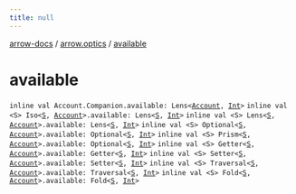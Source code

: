 ```yaml
---
title: null
---
```


[arrow-docs](../index.html) / [arrow.optics](index.html) / [available](./available.html)

# available

`inline val Account.Companion.available: Lens<`[`Account`](-account/index.html)`, `[`Int`](https://kotlinlang.org/api/latest/jvm/stdlib/kotlin/-int/index.html)`>`
`inline val <S> Iso<`[`S`](available.html#S)`, `[`Account`](-account/index.html)`>.available: Lens<`[`S`](available.html#S)`, `[`Int`](https://kotlinlang.org/api/latest/jvm/stdlib/kotlin/-int/index.html)`>`
`inline val <S> Lens<`[`S`](available.html#S)`, `[`Account`](-account/index.html)`>.available: Lens<`[`S`](available.html#S)`, `[`Int`](https://kotlinlang.org/api/latest/jvm/stdlib/kotlin/-int/index.html)`>`
`inline val <S> Optional<`[`S`](available.html#S)`, `[`Account`](-account/index.html)`>.available: Optional<`[`S`](available.html#S)`, `[`Int`](https://kotlinlang.org/api/latest/jvm/stdlib/kotlin/-int/index.html)`>`
`inline val <S> Prism<`[`S`](available.html#S)`, `[`Account`](-account/index.html)`>.available: Optional<`[`S`](available.html#S)`, `[`Int`](https://kotlinlang.org/api/latest/jvm/stdlib/kotlin/-int/index.html)`>`
`inline val <S> Getter<`[`S`](available.html#S)`, `[`Account`](-account/index.html)`>.available: Getter<`[`S`](available.html#S)`, `[`Int`](https://kotlinlang.org/api/latest/jvm/stdlib/kotlin/-int/index.html)`>`
`inline val <S> Setter<`[`S`](available.html#S)`, `[`Account`](-account/index.html)`>.available: Setter<`[`S`](available.html#S)`, `[`Int`](https://kotlinlang.org/api/latest/jvm/stdlib/kotlin/-int/index.html)`>`
`inline val <S> Traversal<`[`S`](available.html#S)`, `[`Account`](-account/index.html)`>.available: Traversal<`[`S`](available.html#S)`, `[`Int`](https://kotlinlang.org/api/latest/jvm/stdlib/kotlin/-int/index.html)`>`
`inline val <S> Fold<`[`S`](available.html#S)`, `[`Account`](-account/index.html)`>.available: Fold<`[`S`](available.html#S)`, `[`Int`](https://kotlinlang.org/api/latest/jvm/stdlib/kotlin/-int/index.html)`>`